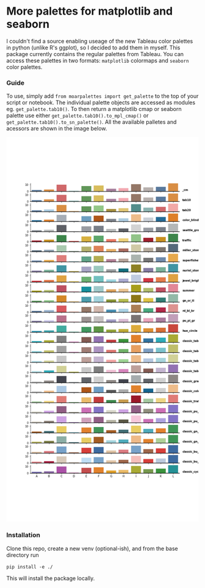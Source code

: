 # More palettes for matplotlib and seaborn

I couldn't find a source enabling useage of the new Tableau color palettes in python (unlike R's ggplot), so I decided to add them in myself. This package currently contains the regular palettes from Tableau. You can access these palettes in two formats: `matplotlib` colormaps and `seaborn` color palettes.

### Guide

To use, simply add `from moarpalettes import get_palette` to the top of your script or notebook. The individual palette objects are accessed as modules eg. `get_palette.tab10()`. To then return a matplotlib cmap or seaborn palette use either `get_palette.tab10().to_mpl_cmap()` or `get_palette.tab10().to_sn_palette()`. All the available palletes and acessors are shown in the image below.

![All available palettes](palettes.png)

### Installation
Clone this repo, create a new venv (optional-ish), and from the base directory run

```
pip install -e ./
```

This will install the package locally.
